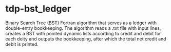 # tdp-bst_ledger
Binary Search Tree (BST) Fortran algorithm that serves as a ledger with double-entry bookkeeping. The algorithm reads a .txt file with input lines, creates a BST with pointed dynamic lists according to credit and debit for each deity and outputs the bookkeeping, after which the total net credit and debit is printed.
